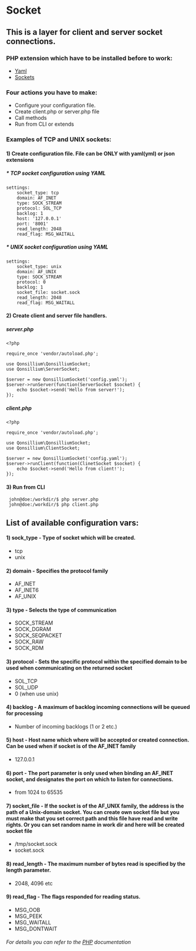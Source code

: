 
# Socket

## This is a layer for client and server socket connections.

### PHP extension which have to be installed before to work:
* [Yaml](https://www.php.net/manual/en/book.yaml.php)
* [Sockets](https://www.php.net/manual/en/book.sockets.php)

### Four actions you have to make:
* Configure your configuration file.
* Create client.php or server.php file
* Call methods
* Run from CLI or extends

### Examples of TCP and UNIX sockets:

#### 1) Create configuration file. File can be **ONLY** with yaml(yml) or json extensions

##### * TCP socket configuration using YAML
```
settings:
    socket_type: tcp
    domain: AF_INET
    type: SOCK_STREAM
    protocol: SOL_TCP
    backlog: 1
    host: '127.0.0.1'
    port: '8001'
    read_length: 2048
    read_flag: MSG_WAITALL
```

##### * UNIX socket configuration using YAML
```
settings:
    socket_type: unix
    domain: AF_UNIX
    type: SOCK_STREAM
    protocol: 0
    backlog: 1
    socket_file: socket.sock
    read_length: 2048
    read_flag: MSG_WAITALL
```

#### 2) Create client and server file handlers.

##### server.php
```
<?php

require_once 'vendor/autoload.php';

use Qonsillium\QonsilliumSocket;
use Qonsillium\ServerSocket;

$server = new QonsilliumSocket('config.yaml');
$server->runServer(function(ServerSocket $socket) {
    echo $socket->send('Hello from server!');
});
```

##### client.php
```
<?php

require_once 'vendor/autoload.php';

use Qonsillium\QonsilliumSocket;
use Qonsillium\ClientSocket;

$server = new QonsilliumSocket('config.yaml');
$server->runClient(function(ClinetSocket $socket) {
    echo $socket->send('Hello from client!');
});
```

#### 3) Run from CLI
```
 john@doe:/workdir/$ php server.php
 john@doe:/workdir/$ php client.php
```

## List of available configuration vars:
#### 1) sock_type - Type of socket which will be created.
* tcp
* unix

#### 2) domain - Specifies the protocol family
* AF_INET
* AF_INET6
* AF_UNIX

#### 3) type - Selects the type of communication
* SOCK_STREAM
* SOCK_DGRAM
* SOCK_SEQPACKET
* SOCK_RAW
* SOCK_RDM

#### 3) protocol - Sets the specific protocol within the specified domain to be used when communicating on the returned socket
* SOL_TCP
* SOL_UDP
* 0 (when use unix)

#### 4) backlog - A maximum of backlog incoming connections will be queued for processing
* Number of incoming backlogs (1 or 2 etc.)

#### 5) host - Host name which where will be accepted or created connection. Can be used when if socket is of the AF_INET family
* 127.0.0.1

#### 6) port - The port parameter is only used when binding an AF_INET socket, and designates the port on which to listen for connections.
* from 1024 to 65535

#### 7) socket_file - If the socket is of the AF_UNIX family, the address is the path of a Unix-domain socket. You can create own socket file but you must make that you set correct path and this file have read and write rights. Or you can set random name in work dir and here will be created socket file
* /tmp/socket.sock
* socket.sock

#### 8) read_length - The maximum number of bytes read is specified by the length parameter.
* 2048, 4096 etc

#### 9) read_flag - The flags responded for reading status.
* MSG_OOB
* MSG_PEEK
* MSG_WAITALL
* MSG_DONTWAIT

###### For details you can refer to the [PHP](https://php.net) documentation
